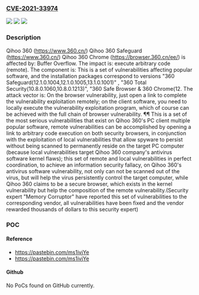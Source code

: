 ### [CVE-2021-33974](https://cve.mitre.org/cgi-bin/cvename.cgi?name=CVE-2021-33974)
![](https://img.shields.io/static/v1?label=Product&message=n%2Fa&color=blue)
![](https://img.shields.io/static/v1?label=Version&message=n%2Fa&color=blue)
![](https://img.shields.io/static/v1?label=Vulnerability&message=n%2Fa&color=brighgreen)

### Description

Qihoo 360 (https://www.360.cn/) Qihoo 360 Safeguard (https://www.360.cn/) Qihoo 360 Chrome (https://browser.360.cn/ee/) is affected by: Buffer Overflow. The impact is: execute arbitrary code (remote). The component is: This is a set of vulnerabilities affecting popular software, and the installation packages correspond to versions "360 Safeguard(12.1.0.1004,12.1.0.1005,13.1.0.1001)" , "360 Total Security(10.8.0.1060,10.8.0.1213)", "360 Safe Browser & 360 Chrome(12. The attack vector is: On the browser vulnerability, just open a link to complete the vulnerability exploitation remotely; on the client software, you need to locally execute the vulnerability exploitation program, which of course can be achieved with the full chain of browser vulnerability. ¶¶ This is a set of the most serious vulnerabilities that exist on Qihoo 360's PC client multiple popular software, remote vulnerabilities can be accomplished by opening a link to arbitrary code execution on both security browsers, in conjunction with the exploitation of local vulnerabilities that allow spyware to persist without being scanned to permanently reside on the target PC computer (because local vulnerabilities target Qihoo 360 company's antivirus software kernel flaws); this set of remote and local vulnerabilities in perfect coordination, to achieve an information security fallacy, on Qihoo 360's antivirus software vulnerability, not only can not be scanned out of the virus, but will help the virus persistently control the target computer, while Qihoo 360 claims to be a secure browser, which exists in the kernel vulnerability but help the composition of the remote vulnerability.(Security expert "Memory Corruptor" have reported this set of vulnerabilities to the corresponding vendor, all vulnerabilities have been fixed and the vendor rewarded thousands of dollars to this security expert)

### POC

#### Reference
- https://pastebin.com/ms1ivjYe
- https://pastebin.com/ms1ivjYe

#### Github
No PoCs found on GitHub currently.

